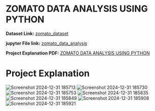# ZOMATO DATA ANALYSIS USING PYTHON

**Dataset Link:** [zomato_dataset](https://github.com/RapoluSomesh/zomato_data_analysis_python/blob/main/Zomato_Dataset.csv)

**jupyter File link:** [zomato_data_analysis](https://github.com/RapoluSomesh/zomato_data_analysis_python/blob/main/zomato_data_analysis.ipynb)

**Project Explanation PDF:** [ZOMATO DATA ANALYSIS USING PYTHON](https://github.com/RapoluSomesh/zomato_data_analysis_python/blob/main/ZOMATO%20DATA%20ANALYSIS%20USING%20PYTHON.pdf)

# Project Explanation
![Screenshot 2024-12-31 185713](https://github.com/user-attachments/assets/98c4b1f6-55ca-4e07-bb99-6224c0c23410)
![Screenshot 2024-12-31 185730](https://github.com/user-attachments/assets/4ba4910e-83e8-4b88-a0f8-6d8b5c85095f)
![Screenshot 2024-12-31 185753](https://github.com/user-attachments/assets/17b9a205-0a99-4d3f-9ec1-f1d774ecc81a)
![Screenshot 2024-12-31 185835](https://github.com/user-attachments/assets/19f6e350-84bb-4e8e-8846-ddf90086eb63)
![Screenshot 2024-12-31 185849](https://github.com/user-attachments/assets/4d0cb735-95b8-49c0-a927-47179e20f5a7)
![Screenshot 2024-12-31 185908](https://github.com/user-attachments/assets/89eda37a-87f1-4f7f-9eaf-cd06ee28efda)
![Screenshot 2024-12-31 185921](https://github.com/user-attachments/assets/d9dfefb1-d5af-49d4-aabe-b78ae737d2a5)
